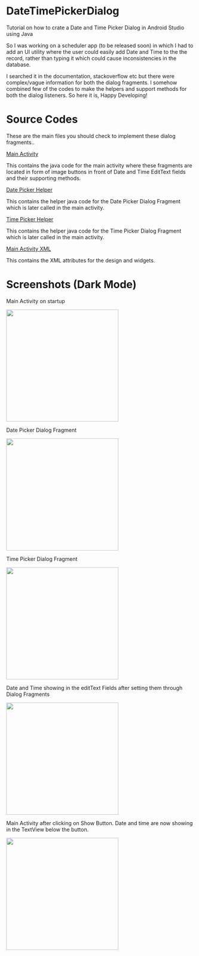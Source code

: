 # DateTimePickerDialog
Tutorial on how to crate a Date and Time Picker Dialog in Android Studio using Java


So I was working on a scheduler app (to be released soon) in which I had to add an UI utility where the user could easily add Date and Time to the the record, rather than typing it which could cause inconsistencies in the database.

I searched it in the documentation, stackoverflow etc but there were complex/vague information for both the dialog fragments. I somehow combined few of the codes to make the helpers and support methods for both the dialog listeners. So here it is, Happy Developing!

# Source Codes

These are the main files you should check to implement these dialog fragments..

[Main Activity](/app/src/main/java/com/babasxn/datetimepickerdialog/MainActivity.java)

This contains the java code for the main activity where these fragments are located in form of image buttons in front of Date and Time EditText fields and their supporting methods.

[Date Picker Helper](/app/src/main/java/com/babasxn/datetimepickerdialog/datePickerHelper.java)

This contains the helper java code for the Date Picker Dialog Fragment which is later called in the main activity.

[Time Picker Helper](/app/src/main/java/com/babasxn/datetimepickerdialog/timePickerHelper.java)

This contains the helper java code for the Time Picker Dialog Fragment which is later called in the main activity.

[Main Activity XML](/app/src/main/res/layout/activity_main.xml)

This contains the XML attributes for the design and widgets. 

# Screenshots (Dark Mode)

Main Activity on startup

<img src="https://github.com/babasxn/DateTimePickerDialog/blob/master/mainActivityInitial.jpg" width="300">

Date Picker Dialog Fragment 

<img src="https://github.com/babasxn/DateTimePickerDialog/blob/master/datepickerDialog.jpg" width="300">

Time Picker Dialog Fragment 

<img src="https://github.com/babasxn/DateTimePickerDialog/blob/master/timepickerdialog.jpg" width="300">

Date and Time showing in the editText Fields after setting them through Dialog Fragments

<img src="https://github.com/babasxn/DateTimePickerDialog/blob/master/dateTime.jpg" width="300">

Main Activity after clicking on Show Button. Date and time are now showing in the TextView below the button.

<img src="https://github.com/babasxn/DateTimePickerDialog/blob/master/mainActivityFinal.jpg" width="300">





